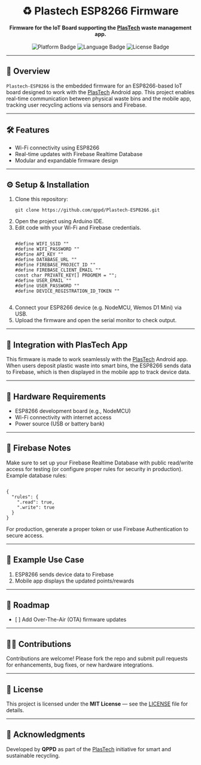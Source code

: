 <h1 align="center">♻️ Plastech ESP8266 Firmware</h1>

<p align="center">
  <strong>Firmware for the IoT Board supporting the <a href="https://github.com/qppd/PlasTech">PlasTech</a> waste management app.</strong>
  <br><br>
  <img src="https://img.shields.io/badge/Platform-ESP8266-blue.svg" alt="Platform Badge">
  <img src="https://img.shields.io/badge/Language-C++-brightgreen.svg" alt="Language Badge">
  <img src="https://img.shields.io/badge/License-MIT-green.svg" alt="License Badge">
</p>

---

<h2>📡 Overview</h2>

<p>
  <code>Plastech-ESP8266</code> is the embedded firmware for an ESP8266-based IoT board designed to work with the <a href="https://github.com/qppd/PlasTech">PlasTech</a> Android app. This project enables real-time communication between physical waste bins and the mobile app, tracking user recycling actions via sensors and Firebase.
</p>

---

<h2>🛠 Features</h2>

<ul>
  <li>Wi-Fi connectivity using ESP8266</li>
  <li>Real-time updates with Firebase Realtime Database</li>
  <li>Modular and expandable firmware design</li>
</ul>

---

<h2>⚙️ Setup & Installation</h2>

<ol>
  <li>Clone this repository:</li>
  <pre><code>git clone https://github.com/qppd/Plastech-ESP8266.git</code></pre>

  <li>Open the project using Arduino IDE.</li>

  <li>Edit code with your Wi-Fi and Firebase credentials.</li>

  <pre><code>
#define WIFI_SSID ""
#define WIFI_PASSWORD ""
#define API_KEY ""
#define DATABASE_URL ""
#define FIREBASE_PROJECT_ID ""
#define FIREBASE_CLIENT_EMAIL ""
const char PRIVATE_KEY[] PROGMEM = "";
#define USER_EMAIL ""
#define USER_PASSWORD ""
#define DEVICE_REGISTRATION_ID_TOKEN ""
  </code></pre>

  <li>Connect your ESP8266 device (e.g. NodeMCU, Wemos D1 Mini) via USB.</li>

  <li>Upload the firmware and open the serial monitor to check output.</li>
</ol>

---

<h2>📲 Integration with PlasTech App</h2>

<p>
  This firmware is made to work seamlessly with the <a href="https://github.com/qppd/PlasTech">PlasTech</a> Android app. When users deposit plastic waste into smart bins, the ESP8266 sends data to Firebase, which is then displayed in the mobile app to track device data.
</p>

---

<h2>🧪 Hardware Requirements</h2>

<ul>
  <li>ESP8266 development board (e.g., NodeMCU)</li>
  <li>Wi-Fi connectivity with internet access</li>
  <li>Power source (USB or battery bank)</li>
</ul>

---

<h2>🔐 Firebase Notes</h2>

<p>
  Make sure to set up your Firebase Realtime Database with public read/write access for testing (or configure proper rules for security in production). Example database rules:
</p>

<pre><code>
{
  "rules": {
    ".read": true,
    ".write": true
  }
}
</code></pre>

<p>
  For production, generate a proper token or use Firebase Authentication to secure access.
</p>

---

<h2>🚀 Example Use Case</h2>

<ol>
  <li>ESP8266 sends device data to Firebase</li>
  <li>Mobile app displays the updated points/rewards</li>
</ol>

---

<h2>📌 Roadmap</h2>

<ul>
  <li>[ ] Add Over-The-Air (OTA) firmware updates</li>
</ul>

---

<h2>🧑‍💻 Contributions</h2>

<p>
  Contributions are welcome! Please fork the repo and submit pull requests for enhancements, bug fixes, or new hardware integrations.
</p>

---

<h2>📝 License</h2>

<p>
  This project is licensed under the <strong>MIT License</strong> — see the <a href="LICENSE">LICENSE</a> file for details.
</p>

---

<h2>🙌 Acknowledgments</h2>

<p>
  Developed by <strong>QPPD</strong> as part of the <a href="https://github.com/qppd/PlasTech">PlasTech</a> initiative for smart and sustainable recycling.
</p>
